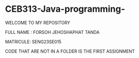 # CEB313-Java-programming-
WELCOME TO MY REPOSITORY  

FULL NAME  : FORSOH JEHOSHAPHAT TANDA

MATRICULE: SENG23SE015

CODE THAT ARE NOT IN A FOLDER IS  THE FIRST ASSIGNMENT


